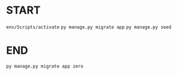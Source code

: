 # START
`env/Scripts/activate`
`py manage.py migrate app`
`py manage.py seed`

# END
`py manage.py migrate app zero`